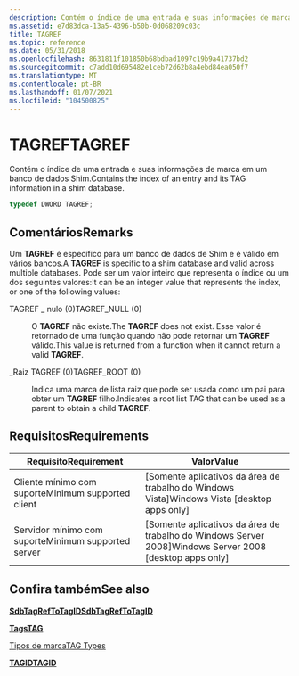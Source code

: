 ```yaml
---
description: Contém o índice de uma entrada e suas informações de marca em um banco de dados Shim.
ms.assetid: e7d83dca-13a5-4396-b50b-0d068209c03c
title: TAGREF
ms.topic: reference
ms.date: 05/31/2018
ms.openlocfilehash: 8631811f101850b68bdbad1097c19b9a41737bd2
ms.sourcegitcommit: c7add10d695482e1ceb72d62b8a4ebd84ea050f7
ms.translationtype: MT
ms.contentlocale: pt-BR
ms.lasthandoff: 01/07/2021
ms.locfileid: "104500825"
---
```

# <a name="tagref"></a><span data-ttu-id="5ddda-103">TAGREF</span><span class="sxs-lookup"><span data-stu-id="5ddda-103">TAGREF</span></span>

<span data-ttu-id="5ddda-104">Contém o índice de uma entrada e suas informações de marca em um banco de dados Shim.</span><span class="sxs-lookup"><span data-stu-id="5ddda-104">Contains the index of an entry and its TAG information in a shim database.</span></span>


```C++
typedef DWORD TAGREF;
```



## <a name="remarks"></a><span data-ttu-id="5ddda-105">Comentários</span><span class="sxs-lookup"><span data-stu-id="5ddda-105">Remarks</span></span>

<span data-ttu-id="5ddda-106">Um **TAGREF** é específico para um banco de dados de Shim e é válido em vários bancos.</span><span class="sxs-lookup"><span data-stu-id="5ddda-106">A **TAGREF** is specific to a shim database and valid across multiple databases.</span></span> <span data-ttu-id="5ddda-107">Pode ser um valor inteiro que representa o índice ou um dos seguintes valores:</span><span class="sxs-lookup"><span data-stu-id="5ddda-107">It can be an integer value that represents the index, or one of the following values:</span></span>

<dl> <dt>

<span data-ttu-id="5ddda-108"><span id="TAGREF_NULL__0_"></span><span id="tagref_null__0_"></span>TAGREF \_ nulo (0)</span><span class="sxs-lookup"><span data-stu-id="5ddda-108"><span id="TAGREF_NULL__0_"></span><span id="tagref_null__0_"></span>TAGREF\_NULL (0)</span></span>
</dt> <dd>

<span data-ttu-id="5ddda-109">O **TAGREF** não existe.</span><span class="sxs-lookup"><span data-stu-id="5ddda-109">The **TAGREF** does not exist.</span></span> <span data-ttu-id="5ddda-110">Esse valor é retornado de uma função quando não pode retornar um **TAGREF** válido.</span><span class="sxs-lookup"><span data-stu-id="5ddda-110">This value is returned from a function when it cannot return a valid **TAGREF**.</span></span>

</dd> <dt>

<span data-ttu-id="5ddda-111"><span id="TAGREF_ROOT__0_"></span><span id="tagref_root__0_"></span>\_Raiz TAGREF (0)</span><span class="sxs-lookup"><span data-stu-id="5ddda-111"><span id="TAGREF_ROOT__0_"></span><span id="tagref_root__0_"></span>TAGREF\_ROOT (0)</span></span>
</dt> <dd>

<span data-ttu-id="5ddda-112">Indica uma marca de lista raiz que pode ser usada como um pai para obter um **TAGREF** filho.</span><span class="sxs-lookup"><span data-stu-id="5ddda-112">Indicates a root list TAG that can be used as a parent to obtain a child **TAGREF**.</span></span>

</dd> </dl>

## <a name="requirements"></a><span data-ttu-id="5ddda-113">Requisitos</span><span class="sxs-lookup"><span data-stu-id="5ddda-113">Requirements</span></span>



| <span data-ttu-id="5ddda-114">Requisito</span><span class="sxs-lookup"><span data-stu-id="5ddda-114">Requirement</span></span> | <span data-ttu-id="5ddda-115">Valor</span><span class="sxs-lookup"><span data-stu-id="5ddda-115">Value</span></span> |
|-------------------------------------|------------------------------------------------------|
| <span data-ttu-id="5ddda-116">Cliente mínimo com suporte</span><span class="sxs-lookup"><span data-stu-id="5ddda-116">Minimum supported client</span></span><br/> | <span data-ttu-id="5ddda-117">\[Somente aplicativos da área de trabalho do Windows Vista\]</span><span class="sxs-lookup"><span data-stu-id="5ddda-117">Windows Vista \[desktop apps only\]</span></span><br/>       |
| <span data-ttu-id="5ddda-118">Servidor mínimo com suporte</span><span class="sxs-lookup"><span data-stu-id="5ddda-118">Minimum supported server</span></span><br/> | <span data-ttu-id="5ddda-119">\[Somente aplicativos da área de trabalho do Windows Server 2008\]</span><span class="sxs-lookup"><span data-stu-id="5ddda-119">Windows Server 2008 \[desktop apps only\]</span></span><br/> |



## <a name="see-also"></a><span data-ttu-id="5ddda-120">Confira também</span><span class="sxs-lookup"><span data-stu-id="5ddda-120">See also</span></span>

<dl> <dt>

[<span data-ttu-id="5ddda-121">**SdbTagRefToTagID**</span><span class="sxs-lookup"><span data-stu-id="5ddda-121">**SdbTagRefToTagID**</span></span>](sdbtagreftotagid.md)
</dt> <dt>

[<span data-ttu-id="5ddda-122">**Tags**</span><span class="sxs-lookup"><span data-stu-id="5ddda-122">**TAG**</span></span>](tag.md)
</dt> <dt>

[<span data-ttu-id="5ddda-123">Tipos de marca</span><span class="sxs-lookup"><span data-stu-id="5ddda-123">TAG Types</span></span>](tag-types.md)
</dt> <dt>

[<span data-ttu-id="5ddda-124">**TAGID**</span><span class="sxs-lookup"><span data-stu-id="5ddda-124">**TAGID**</span></span>](tagid.md)
</dt> </dl>

 

 




